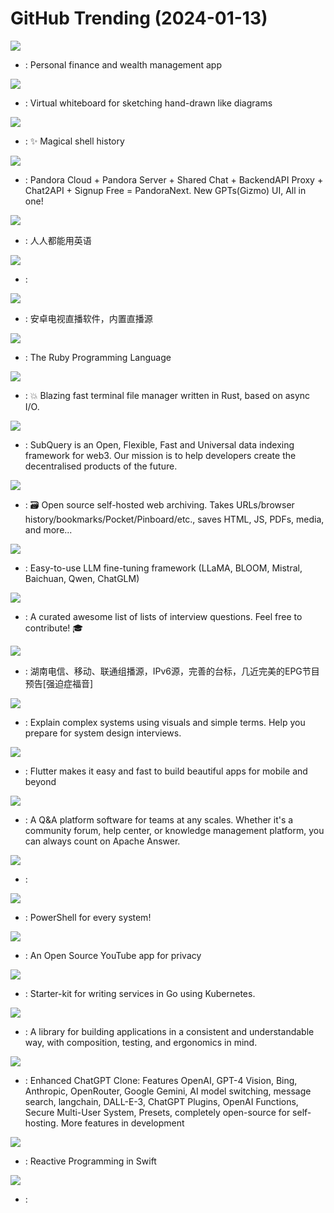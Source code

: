# GitHub Trending (2024-01-13)

![](https://img.shields.io/badge/TypeScript-New%201-green?style=flat-square&logo=appveyor)
- [](https://github.comundefined): Personal finance and wealth management app

![](https://img.shields.io/badge/TypeScript-New%20281-green?style=flat-square&logo=appveyor)
- [](https://github.comundefined): Virtual whiteboard for sketching hand-drawn like diagrams

![](https://img.shields.io/badge/Rust-New%20250-green?style=flat-square&logo=appveyor)
- [](https://github.comundefined): ✨ Magical shell history

![](https://img.shields.io/badge/PHP-New%20114-green?style=flat-square&logo=appveyor)
- [](https://github.comundefined): Pandora Cloud + Pandora Server + Shared Chat + BackendAPI Proxy + Chat2API + Signup Free = PandoraNext. New GPTs(Gizmo) UI, All in one!

![](https://img.shields.io/badge/TypeScript-New%20282-green?style=flat-square&logo=appveyor)
- [](https://github.comundefined): 人人都能用英语

![](https://img.shields.io/badge/none-New%2083-green?style=flat-square&logo=appveyor)
- [](https://github.comundefined): 

![](https://img.shields.io/badge/C-New%2070-green?style=flat-square&logo=appveyor)
- [](https://github.comundefined): 安卓电视直播软件，内置直播源

![](https://img.shields.io/badge/Ruby-New%2019-green?style=flat-square&logo=appveyor)
- [](https://github.comundefined): The Ruby Programming Language

![](https://img.shields.io/badge/Rust-New%2041-green?style=flat-square&logo=appveyor)
- [](https://github.comundefined): 💥 Blazing fast terminal file manager written in Rust, based on async I/O.

![](https://img.shields.io/badge/TypeScript-New%201-green?style=flat-square&logo=appveyor)
- [](https://github.comundefined): SubQuery is an Open, Flexible, Fast and Universal data indexing framework for web3. Our mission is to help developers create the decentralised products of the future.

![](https://img.shields.io/badge/Python-New%2099-green?style=flat-square&logo=appveyor)
- [](https://github.comundefined): 🗃 Open source self-hosted web archiving. Takes URLs/browser history/bookmarks/Pocket/Pinboard/etc., saves HTML, JS, PDFs, media, and more...

![](https://img.shields.io/badge/Python-New%2053-green?style=flat-square&logo=appveyor)
- [](https://github.comundefined): Easy-to-use LLM fine-tuning framework (LLaMA, BLOOM, Mistral, Baichuan, Qwen, ChatGLM)

![](https://img.shields.io/badge/none-New%20203-green?style=flat-square&logo=appveyor)
- [](https://github.comundefined): A curated awesome list of lists of interview questions. Feel free to contribute! 🎓

![](https://img.shields.io/badge/none-New%2021-green?style=flat-square&logo=appveyor)
- [](https://github.comundefined): 湖南电信、移动、联通组播源，IPv6源，完善的台标，几近完美的EPG节目预告[强迫症福音]

![](https://img.shields.io/badge/none-New%20173-green?style=flat-square&logo=appveyor)
- [](https://github.comundefined): Explain complex systems using visuals and simple terms. Help you prepare for system design interviews.

![](https://img.shields.io/badge/Dart-New%2051-green?style=flat-square&logo=appveyor)
- [](https://github.comundefined): Flutter makes it easy and fast to build beautiful apps for mobile and beyond

![](https://img.shields.io/badge/Go-New%2047-green?style=flat-square&logo=appveyor)
- [](https://github.comundefined): A Q&A platform software for teams at any scales. Whether it's a community forum, help center, or knowledge management platform, you can always count on Apache Answer.

![](https://img.shields.io/badge/C%2B%2B-New%2021-green?style=flat-square&logo=appveyor)
- [](https://github.comundefined): 

![](https://img.shields.io/badge/C%23-New%2019-green?style=flat-square&logo=appveyor)
- [](https://github.comundefined): PowerShell for every system!

![](https://img.shields.io/badge/JavaScript-New%2039-green?style=flat-square&logo=appveyor)
- [](https://github.comundefined): An Open Source YouTube app for privacy

![](https://img.shields.io/badge/Go-New%204-green?style=flat-square&logo=appveyor)
- [](https://github.comundefined): Starter-kit for writing services in Go using Kubernetes.

![](https://img.shields.io/badge/Swift-New%207-green?style=flat-square&logo=appveyor)
- [](https://github.comundefined): A library for building applications in a consistent and understandable way, with composition, testing, and ergonomics in mind.

![](https://img.shields.io/badge/TypeScript-New%2079-green?style=flat-square&logo=appveyor)
- [](https://github.comundefined): Enhanced ChatGPT Clone: Features OpenAI, GPT-4 Vision, Bing, Anthropic, OpenRouter, Google Gemini, AI model switching, message search, langchain, DALL-E-3, ChatGPT Plugins, OpenAI Functions, Secure Multi-User System, Presets, completely open-source for self-hosting. More features in development

![](https://img.shields.io/badge/Swift-New%208-green?style=flat-square&logo=appveyor)
- [](https://github.comundefined): Reactive Programming in Swift

![](https://img.shields.io/badge/Python-New%2025-green?style=flat-square&logo=appveyor)
- [](https://github.comundefined): 


